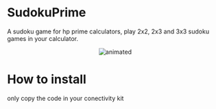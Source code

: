 # SudokuPrime

A sudoku game for hp prime calculators, play 2x2, 2x3 and 3x3 sudoku games in your calculator.

<p align="center">
  <img src="https://media3.giphy.com/media/XhG3El5kqqciFOYSnH/giphy.gif" alt="animated" />
</p>

# How to install

only copy the code in your conectivity kit
